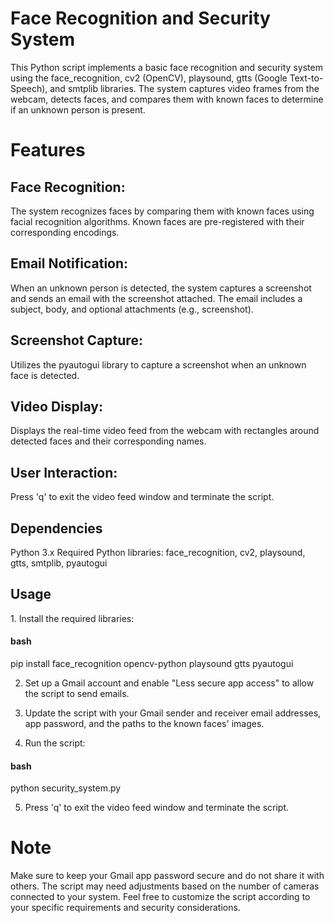 <h1>Face Recognition and Security System</h1>
<p>This Python script implements a basic face recognition and security system using the face_recognition, cv2 (OpenCV), playsound, gtts (Google Text-to-Speech), and smtplib libraries. The system captures video frames from the webcam, detects faces, and compares them with known faces to determine if an unknown person is present.</p>

<h1>Features</h1>
<h2>Face Recognition:</h2>

<p>The system recognizes faces by comparing them with known faces using facial recognition algorithms.
Known faces are pre-registered with their corresponding encodings.</p>
<h2>Email Notification:</h2>

<p>When an unknown person is detected, the system captures a screenshot and sends an email with the screenshot attached.
The email includes a subject, body, and optional attachments (e.g., screenshot).</p>
<h2>Screenshot Capture:</h2>

<p>Utilizes the pyautogui library to capture a screenshot when an unknown face is detected.</p>
<h2>Video Display:</h2>

<p>Displays the real-time video feed from the webcam with rectangles around detected faces and their corresponding names.</p>
<h2>User Interaction:</h2>

<p>Press 'q' to exit the video feed window and terminate the script.</p>
<h2>Dependencies</h2>
<p>Python 3.x
Required Python libraries: face_recognition, cv2, playsound, gtts, smtplib, pyautogui</p>
<h2>Usage</h2>
1. Install the required libraries:

<h4>bash</h4>
pip install face_recognition opencv-python playsound gtts pyautogui

2. Set up a Gmail account and enable "Less secure app access" to allow the script to send emails.

3. Update the script with your Gmail sender and receiver email addresses, app password, and the paths to the known faces' images.

4. Run the script:

<h4>bash</h4>
python security_system.py

5. Press 'q' to exit the video feed window and terminate the script.

<h1>Note</h1>
<p>Make sure to keep your Gmail app password secure and do not share it with others.
The script may need adjustments based on the number of cameras connected to your system.
Feel free to customize the script according to your specific requirements and security considerations.</p>
